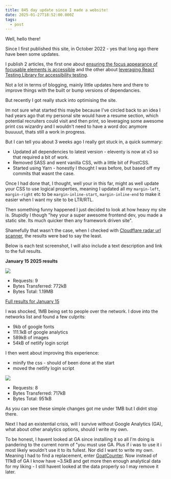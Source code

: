 ```yaml
---
title: 845 day update since I made a website!
date: 2025-01-27T18:52:00.000Z
tags:
  - post
---
```

Well, hello there!

Since I first published this site, in October 2022 - yes that long ago there have been some updates.

I publish 2 articles, the first one about [ensuring the focus appearance of focusable elements is accessible](https://www.seanelliott.au/blog/2024-05-16-is-your-focus-appearance-accessible/) and the other about [leveraging React Testing Library for accessibility testing](https://www.seanelliott.au/blog/2024-12-27-catching-accessibility-issues-early-with-react-testing-library/).

Not a lot in terms of blogging, mainly little updates here and there to improve things with the built or bump versions of dependancies.

But recently I got really stuck into optimising the site. 

Im not sure what started this maybe because I've circled back to an idea I had years ago that my personal site would have a resume section, which potential recruiters could visit and then print, so leveraging some awesome print css wizardry and I wouldn't need to have a word doc anymore buuuuut, thats still a work in progress.

But I can tell you about 3 weeks ago I really got stuck in, a quick summary:

* Updated all dependencies to latest version - eleventy is now at v3 so that required a bit of work.
* Removed SASS and went vanilla CSS, with a little bit of PostCSS.
* Started using Yarn - honestly I thought I was before, but based off my commits that wasnt the case.

Once I had done that, I thought, well your in this far, might as well update your CSS to use logical properties, meaning I updated all my `margin-left`, `margin-right` etc to be `margin-inline-start`, `margin-inline-end` to make it easier when I want my site to be LTR/RTL.

Then something funny happened I just decided to look at how heavy my site is. Stupidly I though "hey your a super awesome frontend dev, you made a static site. Its much quicker then any framework driven site".

Shamefully that wasn't the case, when I checked with [Cloudflare radar url scanner](https://radar.cloudflare.com/scan), the results were bad to say the least.

Below is each test screenshot, I will also include a text description and link to the full results.

**January 15 2025 results**

![](assets/uploads/jan-15-2025-results.jpg)

* Requests: 9
* Bytes Transferred: 772kB
* Bytes Total: 1.19MB

[Full results for January 15](https://radar.cloudflare.com/scan/08f4d97b-8c98-4756-9ab8-ef940fb946b2/summary)[](https://radar.cloudflare.com/scan/08f4d97b-8c98-4756-9ab8-ef940fb946b2/summary)[](https://radar.cloudflare.com/scan/08f4d97b-8c98-4756-9ab8-ef940fb946b2/summary)

I was shocked, 1MB being set to people over the network. I dove into the networks list and found a few culprits:

* 9kb of google fonts
* 111.1kB of google analytics
* 589kB of images
* 54kB of netlify login script

I then went about improving this experience:

* minify the css - should of been done at the start
* moved the netlify login script

![](assets/uploads/jan-16-2025-results.jpg)

* Requests: 8
* Bytes Transferred: 717kB
* Bytes Total: 951kB

As you can see these simple changes got me under 1MB but I didnt stop there.

Next I had an existential crisis, will I survive without Google Analytics (GA), what about other analytics options, should I write my own.

To be honest, I havent looked at GA since installing it so all I'm doing is pandering to the current norm of "you must use GA. Plus if i was to use it i most likely wouldn't use it to its fullest. Nor did I want to write my own. Meaning I had to find a replacement, enter [GoatCounter](https://www.goatcounter.com/). Now instead of 111kB of GA I know have ~3.5kB and get more then enough analytical data for my liking - I still havent looked at the data properly so I may remove it later.[](https://www.goatcounter.com/)
